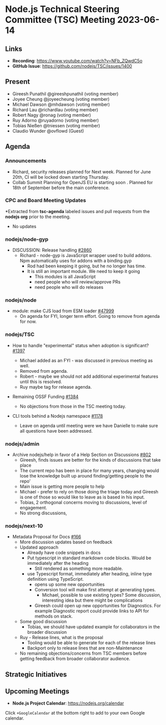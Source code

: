 # Node.js Technical Steering Committee (TSC) Meeting 2023-06-14

## Links

* **Recording**:  <https://www.youtube.com/watch?v=NFb_ZQwdC5o>
* **GitHub Issue**: <https://github.com/nodejs/TSC/issues/1400>

## Present

* Gireesh Punathil @gireeshpunathil (voting member)
* Joyee Cheung @joyeecheung (voting member)
* Michael Dawson @mhdawson (voting member)
* Richard Lau @richardlau (voting member)
* Robert Nagy @ronag (voting member)
* Ruy Adorno @ruyadorno (voting member)
* Tobias Nießen @tniessen (voting member)
* Claudio Wunder @ovflowd (Guest)

## Agenda

### Announcements

* Richard, security releases planned for Next week. Planned for June 20th, CI will be locked down starting Thursday.
* Collab Summit Planning for OpenJS EU is starting soon . Planned for 18th of September before the main conference.

### CPC and Board Meeting Updates

*Extracted from **tsc-agenda** labeled issues and pull requests from the **nodejs org** prior to the meeting.

* No updates

### nodejs/node-gyp

* DISCUSSION: Release handling [#2860](https://github.com/nodejs/node-gyp/issues/2860)
  * Richard - node-gyp is JavaScript wrapper used to build addons. Npm automatically uses for addons with a binding.gyp
    * Rod had been keeping it going, but he no longer has time.
    * It is still an important module. We need to keep it going
      * This modules is all JavaScript
      * need people who will review/approve PRs
      * need people who will do releases

### nodejs/node

* module: make CJS load from ESM loader [#47999](https://github.com/nodejs/node/pull/47999)
  * On agenda for FYI, longer term effort. Going to remove from agenda for now.

### nodejs/TSC

* How to handle "experimental" status when adoption is significant? [#1397](https://github.com/nodejs/TSC/issues/1397)
  * Michael added as an FYI - was discussed in previous meeting as well.
  * Removed from agenda.
  * Robert - maybe we should not add additional experimental features until this is resolved.
  * Ruy maybe tag for release agenda.

* Remaining OSSF Funding [#1384](https://github.com/nodejs/TSC/issues/1384)
  * No objections from those in the TSC meeting today.

* CLI tools behind a Nodejs namespace [#1178](https://github.com/nodejs/TSC/issues/1178)
  * Leave on agenda until meeting were we have Danielle to make sure all questions have been addressed.

### nodejs/admin

* Archive nodejs/help in favor of a Help Section on Discussions [#802](https://github.com/nodejs/admin/issues/802)
  * Gireesh, finds issues are better for the kinds of discussions that take place
  * The current repo has been in place for many years, changing would lose the knowledge built up around finding/getting people to the repo’
  * Main issue is getting more people to help
  * Michael - prefer to rely on those doing the triage today and Gireesh is one of those so would like to leave as is based in his input.
  * Tobias, 2 orthogonal concerns moving to discussions, level of engagement.
  * No strong discussions,

### nodejs/next-10

* Metadata Proposal for Docs [#166](https://github.com/nodejs/next-10/issues/166)
  * More discussion updates based on feedback
  * Updated approach
    * Already have code snippets in docs
    * Put typescript in standard markdown code blocks. Would be immediately after the heading
      * Still rendered as something more readable.
    * use Typescript format, immediately after heading, inline type definition using TypeScript.
      * opens up some new opportunities
      * Conversion tool will make first attempt at generating types.
        * Michael, possible to use existing types? Some discussion, interesting idea but there might be complications
      * Gireesh could open up new opportunities for Diagnostics. For example Diagnostic report could provide links to API for methods on stack.
  * Some good discussion
    * Tobias, we should have updated example for collaborators in the broader discussion
  * Ruy - Release lines, what is the proposal
    * Tooling would be able to generate for each of the release lines
    * Backport only to release lines that are non-Maintenance
  * No remaining objections/concerns from TSC members before getting feedback from broader collaborator audience.

## Strategic Initiatives

## Upcoming Meetings

* **Node.js Project Calendar**: <https://nodejs.org/calendar>

Click `+GoogleCalendar` at the bottom right to add to your own Google calendar.
